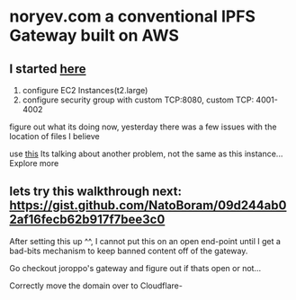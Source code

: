 # noryev.com a conventional IPFS Gateway built on AWS

## I started [here](https://www.datastax.com/blog/how-to-make-run-public-ipfs-gateway-aws-fast-easy)

1. configure EC2 Instances(t2.large)
2. configure security group with custom TCP:8080, custom TCP: 4001-4002

figure out what its doing now, yesterday there was a few issues with the location of files I believe

use [this](https://discuss.ipfs.tech/t/ipfs-gateway-setup-configuration-problems-am-i-doing-this-right/15338) Its talking about another problem, not the same as this instance... Explore more

## lets try this walkthrough next: https://gist.github.com/NatoBoram/09d244ab02af16fecb62b917f7bee3c0

After setting this up ^^, I cannot put this on an open end-point until I get a bad-bits mechanism to keep banned content off of the gateway.

Go checkout joroppo's gateway and figure out if thats open or not...

Correctly move the domain over to Cloudflare-
